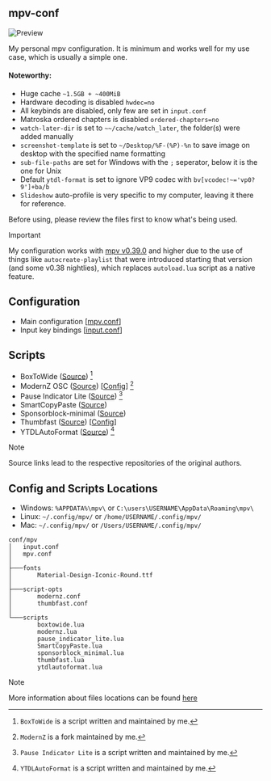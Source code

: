 ## mpv-conf
![Preview](https://github.com/user-attachments/assets/115b0dda-c1d7-484c-9032-8005b6520540)

My personal mpv configuration. It is minimum and works well for my use case, which is usually a simple one.

#### Noteworthy:

- Huge cache `~1.5GB + ~400MiB`
- Hardware decoding is disabled `hwdec=no`
- All keybinds are disabled, only few are set in `input.conf`
- Matroska ordered chapters is disabled `ordered-chapters=no`
- `watch-later-dir` is set to `~~/cache/watch_later`, the folder(s) were added manually
- `screenshot-template` is set to `~/Desktop/%F-(%P)-%n` to save image on desktop with the specified name formatting
- `sub-file-paths` are set for Windows with the `;` seperator, below it is the one for Unix
- Default `ytdl-format` is set to ignore VP9 codec with `bv[vcodec!~='vp0?9']+ba/b`
- `Slideshow` auto-profile is very specific to my computer, leaving it there for reference.

Before using, please review the files first to know what's being used.

> [!IMPORTANT]
> My configuration works with [mpv v0.39.0](https://github.com/mpv-player/mpv/discussions/14903) and higher due to the use of things like `autocreate-playlist` that were introduced starting that version (and some v0.38 nightlies), which replaces `autoload.lua` script as a native feature.

## Configuration
- Main configuration [[mpv.conf](./mpv.conf)]
- Input key bindings [[input.conf](./input.conf)]

## Scripts
- BoxToWide ([Source](https://github.com/Samillion/mpv-boxtowide)) [^1]
- ModernZ OSC ([Source](https://github.com/Samillion/ModernZ)) [[Config](./script-opts/modernz.conf)] [^2]
- Pause Indicator Lite ([Source](https://github.com/Samillion/ModernZ/issues/52)) [^3]
- SmartCopyPaste ([Source](https://github.com/Eisa01/mpv-scripts?tab=readme-ov-file#smartcopypaste))
- Sponsorblock-minimal ([Source](https://codeberg.org/jouni/mpv_sponsorblock_minimal))
- Thumbfast ([Source](https://github.com/po5/thumbfast)) [[Config](./script-opts/thumbfast.conf)]
- YTDLAutoFormat ([Source](https://github.com/Samillion/mpv-ytdlautoformat)) [^4]

[^1]: `BoxToWide` is a script written and maintained by me.
[^2]: `ModernZ` is a fork maintained by me.
[^3]: `Pause Indicator Lite` is a script written and maintained by me.
[^4]: `YTDLAutoFormat` is a script written and maintained by me.


> [!NOTE]
> Source links lead to the respective repositories of the original authors.

## Config and Scripts Locations
- Windows: `%APPDATA%\mpv\` or `C:\users\USERNAME\AppData\Roaming\mpv\`
- Linux: `~/.config/mpv/` or `/home/USERNAME/.config/mpv/`
- Mac: `~/.config/mpv/` or `/Users/USERNAME/.config/mpv/`

```
conf/mpv
│   input.conf
│   mpv.conf
│
├───fonts
│       Material-Design-Iconic-Round.ttf
│
├───script-opts
│       modernz.conf
│       thumbfast.conf
│
└───scripts
        boxtowide.lua
        modernz.lua
        pause_indicator_lite.lua
        SmartCopyPaste.lua
        sponsorblock_minimal.lua
        thumbfast.lua
        ytdlautoformat.lua
```

> [!NOTE]
> More information about files locations can be found  [here](https://mpv.io/manual/master/#files)
